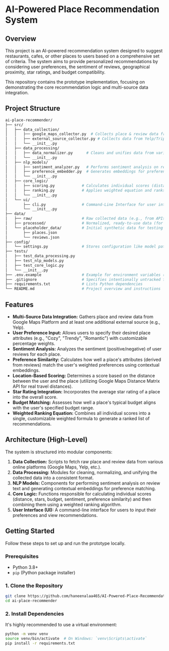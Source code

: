 # AI-Powered Place Recommendation System

## Overview

This project is an AI-powered recommendation system designed to suggest restaurants, cafes, or other places to users based on a comprehensive set of criteria. The system aims to provide personalized recommendations by considering user preferences, the sentiment of reviews, geographical proximity, star ratings, and budget compatibility.

This repository contains the prototype implementation, focusing on demonstrating the core recommendation logic and multi-source data integration.

## Project Structure 
```bash
ai-place-recommender/
├── src/
│   ├── data_collection/
│   │   ├── google_maps_collector.py  # Collects place & review data from Google Maps
│   │   ├── external_source_collector.py # Collects data from Yelp/TripAdvisor/etc.
│   │   └── __init__.py
│   ├── data_processing/
│   │   ├── data_normalizer.py      # Cleans and unifies data from various sources
│   │   └── __init__.py
│   ├── nlp_models/
│   │   ├── sentiment_analyzer.py   # Performs sentiment analysis on reviews
│   │   ├── preference_embedder.py  # Generates embeddings for preferences/reviews
│   │   └── __init__.py
│   ├── core_logic/
│   │   ├── scoring.py            # Calculates individual scores (distance, stars, budget, etc.)
│   │   ├── ranking.py            # Applies weighted equation and ranks places
│   │   └── __init__.py
│   └── ui/
│       ├── cli.py                # Command-Line Interface for user interaction
│       └── __init__.py
├── data/
│   ├── raw/                      # Raw collected data (e.g., from APIs before normalization)
│   ├── processed/                # Normalized, ready-to-use data (for prototype, could be JSON/CSV)
│   └── placeholder_data/         # Initial synthetic data for testing before real collection
│       ├── places.json
│       └── reviews.json
├── config/
│   └── settings.py               # Stores configuration like model paths, initial weights, etc.
├── tests/
│   ├── test_data_processing.py
│   ├── test_nlp_models.py
│   ├── test_core_logic.py
│   └── __init__.py
├── .env.example                  # Example for environment variables (API keys)
├── .gitignore                    # Specifies intentionally untracked files to ignore
├── requirements.txt              # Lists Python dependencies
└── README.md                     # Project overview and instructions
```

## Features

* **Multi-Source Data Integration:** Gathers place and review data from Google Maps Platform and at least one additional external source (e.g., Yelp).
* **User Preference Input:** Allows users to specify their desired place attributes (e.g., "Cozy", "Trendy", "Romantic") with customizable percentage weights.
* **Sentiment Analysis:** Analyzes the sentiment (positive/negative) of user reviews for each place.
* **Preference Similarity:** Calculates how well a place's attributes (derived from reviews) match the user's weighted preferences using contextual embeddings.
* **Location-Based Scoring:** Determines a score based on the distance between the user and the place (utilizing Google Maps Distance Matrix API for real travel distances).
* **Star Rating Integration:** Incorporates the average star rating of a place into the overall score.
* **Budget Matching:** Assesses how well a place's typical budget aligns with the user's specified budget range.
* **Weighted Ranking Equation:** Combines all individual scores into a single, customizable weighted formula to generate a ranked list of recommendations.

## Architecture (High-Level)

The system is structured into modular components:

1.  **Data Collection:** Scripts to fetch raw place and review data from various online platforms (Google Maps, Yelp, etc.).
2.  **Data Processing:** Modules for cleaning, normalizing, and unifying the collected data into a consistent format.
3.  **NLP Models:** Components for performing sentiment analysis on review text and generating contextual embeddings for preference matching.
4.  **Core Logic:** Functions responsible for calculating individual scores (distance, stars, budget, sentiment, preference similarity) and then combining them using a weighted ranking algorithm.
5.  **User Interface (UI):** A command-line interface for users to input their preferences and view recommendations.

## Getting Started

Follow these steps to set up and run the prototype locally.

### Prerequisites

* Python 3.8+
* `pip` (Python package installer)

### 1. Clone the Repository

```bash
git clone https://github.com/haneenalaa465/AI-Powered-Place-Recommendation-System
cd ai-place-recommender
```

### 2. Install Dependencies
It's highly recommended to use a virtual environment:

```bash
python -m venv venv
source venv/bin/activate  # On Windows: `venv\Scripts\activate`
pip install -r requirements.txt
```

